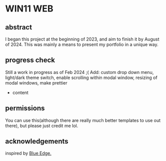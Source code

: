 # WIN11 WEB
## abstract
I began this project at the beginning of 2023, and aim to finish it by August of 2024. This was mainly a means to present my portfolio in a unique way. 
## progress check
Still a work in progress as of Feb 2024 ;(
Add: custom drop down menu, light/dark theme switch, enable scrolling within modal window, resizing of modal windows, make prettier
+ content
## permissions
You can use this(although there are really much better templates to use out there), but please just credit me lol.
## acknowledgements
inspired by <a href="https://github.com/blueedgetechno/win11React/tree/master/public">Blue Edge.</a>
